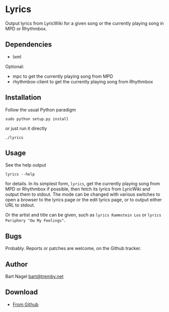 Lyrics
======

Output lyrics from LyricWiki for a given song or the currently playing song in 
MPD or Rhythmbox.

Dependencies
------------

- lxml

Optional:

- mpc to get the currently playing song from MPD
- rhythmbox-client to get the currently playing song from Rhythmbox

Installation
------------

Follow the usual Python paradigm

    sudo python setup.py install

or just run it directly

    ./lyrics

Usage
-----

See the help output

    lyrics --help

for details. In its simplest form, `lyrics`, get the currently playing song from 
MPD or Rhythmbox if possible, then fetch its lyrics from LyricWiki and output 
them to stdout. The mode can be changed with various switches to open a browser 
to the lyrics page or the edit lyrics page, or to output either URL to stdout.

Or the artist and title can be given, such as `lyrics Rammstein Los` or `lyrics 
Periphery "Ow My Feelings"`.

Bugs
----

Probably. Reports or patches are welcome, on the Github tracker.

Author
------

Bart Nagel <bart@tremby.net>

Download
--------

- [From Github](http://github.com/tremby/py-lyrics)
